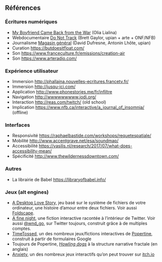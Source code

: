 
## Références

### Écritures numériques
- [My Boyfriend Came Back from the War](http://www.teleportacia.org/war) (Olia Lialina)
- Webdocumentaire [Do Not Track](https://donottrack-doc.com/fr/) (Brett Gaylor, upian + arte + ONF/NFB)
- Journalisme [Magasin général](http://magasin-general.fr/) (David Dufresne, Antonin Lhôte, upian)
- Curation https://butdoesitfloat.com/
- Son https://www.franceculture.fr/emissions/creation-air 
- Son https://www.arteradio.com/

### Expérience utilisateur
- Immersion http://phallaina.nouvelles-ecritures.francetv.fr/ 
- Immersion http://jusqu-ici.com/
- Application http://www.phonestories.me/fr/infiltre
- Navigation http://wwwwwwwww.jodi.org/
- Interaction http://reas.com/twitch/ (old school)
- Implication https://www.nfb.ca/interactive/a_journal_of_insomnia/ (offline)

### Interfaces
- Responsivité https://raphaelbastide.com/workshops/requetespatiale/
- Mobilité http://www.accentgrave.net/esa/soundmap/
- Accessibilité https://vasilis.nl/research/2017/07/what-does-accessibility-mean/
- Spécificité http://www.thewildernessdowntown.com/

### Autres
- La librairie de Babel https://libraryofbabel.info/

### Jeux (alt engines)
- [A Desktop Love Story](https://alienmelon.itch.io/lovestory), jeu basé sur le système de fichiers de votre ordinateur, une histoire d’amour entre deux fichiers. Voir aussi [Foldscape](https://porpentine.itch.io/foldscape).
- [A fine night](https://twitter.com/AFineNight), une fiction interactive racontée à l’intérieur de Twitter. Voir aussi [@wnd_go](https://twitter.com/wnd_go), sur Twitter toujours, construit grâce à de multiples comptes.
- [TimeTossed](http://slimedaughter.com/games/twine/timetossed/), un des nombreux jeux/fictions interactives de [Popertine](http://slimedaughter.com/), construit à partir de formulaires Google
- Toujours de Popertine, [*Howling dogs*](http://slimedaughter.com/games/twine/howlingdogs/) à la structure narrative fractale (en anglais)
- [Anxiety](https://ncase.itch.io/anxiety), un des nombreux jeux interactifs qu’on peut trouver sur [itch.io](https://itch.io/)

